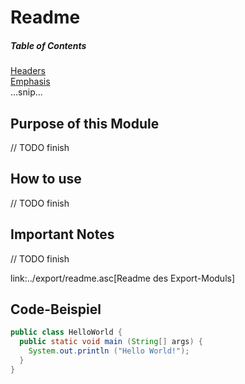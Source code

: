 # Readme

##### Table of Contents  
[Headers](#headers)  
[Emphasis](#emphasis)  
...snip...    

## Purpose of this Module

// TODO finish

## How to use

// TODO finish

## Important Notes

// TODO finish

link:../export/readme.asc[Readme des Export-Moduls]



## Code-Beispiel

```java
public class HelloWorld {
  public static void main (String[] args) {
    System.out.println ("Hello World!");
  }
}
```

